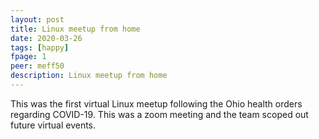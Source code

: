 ```yaml
---
layout: post
title: Linux meetup from home
date: 2020-03-26
tags: [happy]
fpage: 1
peer: meff50
description: Linux meetup from home
---
```

This was the first virtual Linux meetup following the Ohio health orders regarding COVID-19. This was a zoom meeting and the team scoped out future virtual events.
